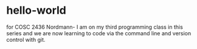 # hello-world
for COSC 2436
Nordmann- I am on my third programming class in this series and we are now learning to code via the command line and version control with git.  
